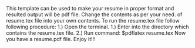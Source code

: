 This template can be used to make your resume in proper format and resulted output will be pdf file. Change the contents as per your need. of resume.tex file into your own contents.
To run the resume.tex file follow following procedure:
1.)  Open the terminal.
1.)  Enter into the directory which contains the resume.tex file.
2.)  Run command: $pdflatex resume.tex
Now you have a resume.pdf file. Enjoy it!!!